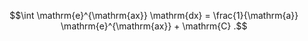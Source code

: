 $$\int \mathrm{e}^{\mathrm{ax}} \mathrm{dx}
= \frac{1}{\mathrm{a}} \mathrm{e}^{\mathrm{ax}} + \mathrm{C} .$$
